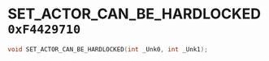 # SET_ACTOR_CAN_BE_HARDLOCKED `0xF4429710`

```cpp
void SET_ACTOR_CAN_BE_HARDLOCKED(int _Unk0, int _Unk1);
```